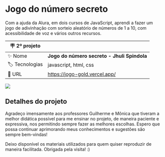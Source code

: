 # Jogo do número secreto

Com a ajuda da Alura, em dois cursos de JavaScript, aprendi a fazer um jogo de adivinhação com sorteio aleatório de números de 1 a 10, com acessibilidade de voz e vários outros recursos.

| :placard: 2º projeto |     |
| -------------  | --- |
| :sparkles: Nome        | **Jogo do número secreto - Jhuli Spindola**
| :label: Tecnologias | javascript, html, css
| :rocket: URL         | https://jogo-gold.vercel.app/

<!-- Inserir imagem com a #vitrinedev ao final do link -->
![](https://thumbs2.imgbox.com/83/96/4tSU6duO_t.jpeg?#vitrinedev)

## Detalhes do projeto

Agradeço imensamente aos professores Guilherme e Mônica que tiveram a melhor didática possível para me ensinar no projeto, de maneira paciente e expressiva, nos permitindo sempre fazer as melhores escolhas. Espero que possa continuar aprimorando meus conhecimentos e sugestões são sempre bem-vindas!

Deixo disponível os materiais utilizados para quem quiser reproduzir de maneira facilitada. Obrigada pela visita! :)
